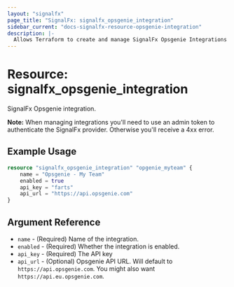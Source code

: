 ```yaml
---
layout: "signalfx"
page_title: "SignalFx: signalfx_opsgenie_integration"
sidebar_current: "docs-signalfx-resource-opsgenie-integration"
description: |-
  Allows Terraform to create and manage SignalFx Opsgenie Integrations
---
```


# Resource: signalfx_opsgenie_integration

SignalFx Opsgenie integration.

**Note:** When managing integrations you'll need to use an admin token to authenticate the SignalFx provider. Otherwise you'll receive a 4xx error.

## Example Usage

```terraform
resource "signalfx_opsgenie_integration" "opgenie_myteam" {
    name = "Opsgenie - My Team"
    enabled = true
    api_key = "farts"
    api_url = "https://api.opsgenie.com"
}
```

## Argument Reference

* `name` - (Required) Name of the integration.
* `enabled` - (Required) Whether the integration is enabled.
* `api_key` - (Required) The API key
* `api_url` - (Optional) Opsgenie API URL. Will default to `https://api.opsgenie.com`. You might also want `https://api.eu.opsgenie.com`.

